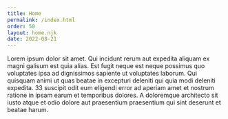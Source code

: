 ```yaml
---
title: Home
permalink: /index.html
order: 50
layout: home.njk
date: 2022-08-21
---
```


Lorem ipsum dolor sit amet. Qui incidunt rerum aut expedita aliquam ex magni galisum est quia alias. Est fugit neque est neque possimus quo voluptates ipsa ad dignissimos sapiente ut voluptates laborum. Qui quisquam animi ut quas beatae in excepturi deleniti qui quia modi deleniti expedita. 33 suscipit odit eum eligendi error ad aperiam amet et nostrum ratione in ipsam earum et temporibus dolores. A doloremque architecto sit iusto atque et odio dolore aut praesentium praesentium qui sint deserunt et beatae harum.
